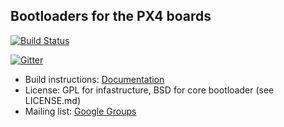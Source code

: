 ## Bootloaders for the PX4 boards ##

[![Build Status](https://travis-ci.org/PX4/Bootloader.svg?branch=master)](https://travis-ci.org/PX4/Bootloader)

[![Gitter](https://badges.gitter.im/Join%20Chat.svg)](https://gitter.im/PX4/Firmware?utm_source=badge&utm_medium=badge&utm_campaign=pr-badge&utm_content=badge)

* Build instructions: [Documentation](http://px4.io/dev/px4_bootloader)
*   License: GPL for infastructure, BSD for core bootloader (see LICENSE.md)
*   Mailing list: [Google Groups](http://groups.google.com/group/px4users)
